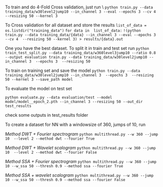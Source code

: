 To train and do 4-Fold Cross validation, just run \\
```python train.py --data training_data/w30level2jump10 --in_channel 3 --eval --epochs 3 --cv 4 --resizing 50 --kernel 3```

To Cross validation for all dataset and store the results
```list_of_data = os.listdir("training_data")```
```for data in  list_of_data:```
    ```!(python train.py --data training_data/{data} --in_channel 3 --eval --epochs 3 --cv 4  --resizing 50 --kernel 3) > results/{data}.out ```

One you have the best dataset. To split it in train and test set run 
```python train_test_split.py --data training_data/w360level3jump10 --ratio 0.8 --output evaluation train.py --data training_data/w30level2jump10 --in_channel 3  --epochs 3  --resizing 50```

To train on training set and save the model
```python train.py --data training_data/w30level2jump10 --in_channel 3  --epochs 3  --resizing 50 --kernel 3 --save_path model```

To evaluate the model on test set

```python evaluate.py --data evaluation/test --model model/model__epoch_2.pth --in_channel 3 --resizing 50 --out_dir test_results ```

check some outputs in test_results folder


To create a dataset for NN with a windowsize of 360, jumps of 10, run 


*Method DWT + Fourier spectrogram* ``` python multithread.py --w 360 --jump 10  --level 2 --method dwt --fourier True ```

*Method DWT + Wavelet scalogram* ``` python multithread.py --w 360 --jump 10  --level 2 --method dwt --fourier False ```

*Method SSA + Fourier spectrogram* ``` python multithread.py --w 360 --jump 10 --w_ssa 50 --thresh 0.9 --method ssa --fourier True ```

*Method SSA + wavelet scalogram* ``` python multithread.py --w 360 --jump 10 --w_ssa 50 --thresh 0.9 --method ssa --fourier False ```
